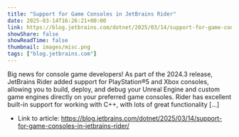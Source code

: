 ```yaml
---
title: "Support for Game Consoles in JetBrains Rider"
date: 2025-03-14T16:26:21+00:00
link: https://blog.jetbrains.com/dotnet/2025/03/14/support-for-game-consoles-in-jetbrains-rider/
showShare: false
showReadTime: false
thumbnail: images/misc.png
tags: ["blog.jetbrains.com"]
---
```

Big news for console game developers! As part of the 2024.3 release, JetBrains Rider added support for PlayStation®5 and Xbox consoles, allowing you to build, deploy, and debug your Unreal Engine and custom game engines directly on your preferred game consoles. Rider has excellent built-in support for working with C++, with lots of great functionality […]

- Link to article: https://blog.jetbrains.com/dotnet/2025/03/14/support-for-game-consoles-in-jetbrains-rider/